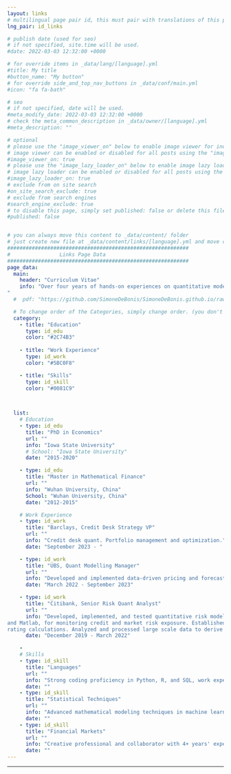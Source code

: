 ```yaml
---
layout: links
# multilingual page pair id, this must pair with translations of this page. (This name must be unique)
lng_pair: id_links

# publish date (used for seo)
# if not specified, site.time will be used.
#date: 2022-03-03 12:32:00 +0000

# for override items in _data/lang/[language].yml
#title: My title
#button_name: "My button"
# for override side_and_top_nav_buttons in _data/conf/main.yml
#icon: "fa fa-bath"

# seo
# if not specified, date will be used.
#meta_modify_date: 2022-03-03 12:32:00 +0000
# check the meta_common_description in _data/owner/[language].yml
#meta_description: ""

# optional
# please use the "image_viewer_on" below to enable image viewer for individual pages or posts (_posts/ or [language]/_posts folders).
# image viewer can be enabled or disabled for all posts using the "image_viewer_posts: true" setting in _data/conf/main.yml.
#image_viewer_on: true
# please use the "image_lazy_loader_on" below to enable image lazy loader for individual pages or posts (_posts/ or [language]/_posts folders).
# image lazy loader can be enabled or disabled for all posts using the "image_lazy_loader_posts: true" setting in _data/conf/main.yml.
#image_lazy_loader_on: true
# exclude from on site search
#on_site_search_exclude: true
# exclude from search engines
#search_engine_exclude: true
# to disable this page, simply set published: false or delete this file
#published: false


# you can always move this content to _data/content/ folder
# just create new file at _data/content/links/[language].yml and move content below.
###########################################################
#                Links Page Data
###########################################################
page_data:
  main:
    header: "Curriculum Vitae"
    info: "Over four years of hands-on experiences on quantitative modeling, and Python/C/C++/R library implementation from work in Citibank and UBS. Solid object-oriented design and quant model development skill. Solid understanding in model/library profiling. Solid understanding in Bond/mortgage pricing, futures/option pricing, interest rates, and fixed income. Hands on experience in developing and implementing quantitative financial models using Python/C/C++/R. Multiple years of research experience in derivative pricing, fixed income, and mathematical operations
"
  #  pdf: "https://github.com/SimoneDeBonis/SimoneDeBonis.github.io/raw/main/assets/pdf/CV_Simone_De_Bonis_eng.pdf"

  # To change order of the Categories, simply change order. (you don't need to change list order.)
  category:
    - title: "Education"
      type: id_edu
      color: "#2C74B3"
    
    - title: "Work Experience"
      type: id_work
      color: "#5BC0F8"

    - title: "Skills"
      type: id_skill
      color: "#0081C9"

    

  list:
    # Education
    - type: id_edu
      title: "PhD in Economics"
      url: ""
      info: "Iowa State University"
      # School: "Iowa State University"
      date: "2015-2020"

    - type: id_edu
      title: "Master in Mathematical Finance"
      url: ""
      info: "Wuhan University, China"
      School: "Wuhan University, China"
      date: "2012-2015"

    # Work Experience
    - type: id_work
      title: "Barclays, Credit Desk Strategy VP"
      url: ""
      info: "Credit desk quant. Portfolio management and optimization."
      date: "September 2023 - "

    - type: id_work
      title: "UBS, Quant Modelling Manager"
      url: ""
      info: "Developed and implemented data-driven pricing and forecasting models for diverse credit products such as mortgage/MBS, leveraged loans/SBL, and Sweeps in Python, improving profitability and reducing potential losses."
      date: "March 2022 - September 2023"

    - type: id_work
      title: "Citibank, Senior Risk Quant Analyst"
      url: ""
      info: "Developed, implemented, and tested quantitative risk models using a variety of programming languages, such as Python, R
and Matlab, for monitoring credit and market risk exposure. Established robust model validation framework, adopting advanced validations methods to improve accuracy of credit
rating calculations. Analyzed and processed large scale data to derive financial patterns"
      date: "December 2019 - March 2022"

    -
    # Skills
    - type: id_skill
      title: "Languages"
      url: ""
      info: "Strong coding proficiency in Python, R, and SQL, work experienced with C/C++(11), Matlab, GitLab"
      date: ""
    - type: id_skill
      title: "Statistical Techniques"
      url: ""
      info: "Advanced mathematical modeling techniques in machine learning, data mining/cleaning, derivatives pricing. Abundant experience in quantitative analysis and model development and outstanding programmer"
      date: ""
    - type: id_skill
      title: "Financial Markets"
      url: ""
      info: "Creative professional and collaborator with 4+ years' experience in credit derivatives pricing & risk management. Expertized in derivatives pricing using statistical techniques including PDEs, Monte Carlo, and PCA."
      date: ""
---
```

---
